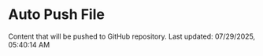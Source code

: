 # Auto Push File

Content that will be pushed to GitHub repository.
Last updated: 07/29/2025, 05:40:14 AM